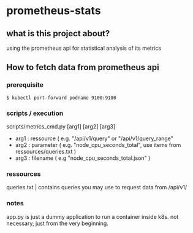 # prometheus-stats

## what is this project about?
using the prometheus api for statistical analysis of its metrics

## How to fetch data from prometheus api 
### prerequisite
```
$ kubectl port-forward podname 9100:9100
```
### scripts / execution
scripts/metrics_cmd.py [arg1] [arg2] [arg3]

- arg1 : ressource ( e.g. "/api/v1/query" or "/api/v1/query_range"
- arg2 : parameter ( e.g. "node_cpu_seconds_total", use items from ressources/queries.txt )
- arg3 : filename ( e.g "node_cpu_seconds_total.json" )

### ressources 
queries.txt | contains queries you may use to request data from /api/v1/

### notes
app.py is just a dummy application to run a container inside k8s. not necessary, just from the very beginning.
